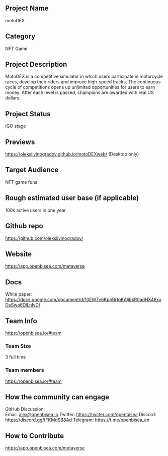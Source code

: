 ## Project Name <!-- Add your project name here with format "Project Name"-->

motoDEX

## Category 
<!--developer tooling, application, wallet, infrastructure, etc-->
NFT Game

## Project Description
<!--Describe your project in a few sentences. -->

MotoDEX is a competitive simulator in which users participate in motorcycle races, develop their riders and improve high-speed tracks. The continuous cycle of competitions opens up unlimited opportunities for users to earn money. After each level is passed, champions are awarded with real US dollars.

## Project Status
<!--brainstorming, fundraising, under development, beta, shipped, etc-->
IGO stage

## Previews
<!--Add some screenshots to give a preview of your product-->
https://oleksiivinogradov.github.io/motoDEXweb/ (Desktop only)

## Target Audience
<!--Describe who will be your project's users-->
NFT game funs

## Rough estimated user base (if applicable)
<!--How many users do you have right now?-->
100k active users in one year

## Github repo
<!--Attach a link to your GitHub repo if it's OSS-->
https://github.com/oleksiivinogradov/

## Website
<!--Link your website if available-->
https://app.openbisea.com/metaverse


## Docs
<!--Including a link to your project docs!-->
White paper: https://docs.google.com/document/d/10EW7v6KpnBrtqKAlj6kR0adHX48xxDaSwa6DlLnlyDI

## Team Info
<!-- Introduce your amazing team - how many team members are working on this project and who are they?-->
https://openbisea.io/#team

### Team Size  

3 full time

### Team members  

https://openbisea.io/#team

## How the community can engage
GitHub Discussion: <!--Start a disucssion with the community here: https://github.com/filecoin-project/community/discussions/new and attach the link!-->  
Email:  alex@openbisea.io
Twitter:  https://twitter.com/openbisea
Discord:  https://discord.gg/tFKMdSB8Ad
Telegram:  https://t.me/openbisea_en

## How to Contribute
<!--How can the community contribute to your project?-->
https://app.openbisea.com/metaverse
